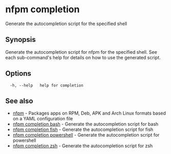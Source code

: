 # nfpm completion

Generate the autocompletion script for the specified shell

## Synopsis

Generate the autocompletion script for nfpm for the specified shell.
See each sub-command's help for details on how to use the generated script.


## Options

```
  -h, --help   help for completion
```

## See also

* [nfpm](/cmd/nfpm/)	 - Packages apps on RPM, Deb, APK and Arch Linux formats based on a YAML configuration file
* [nfpm completion bash](/cmd/nfpm_completion_bash/)	 - Generate the autocompletion script for bash
* [nfpm completion fish](/cmd/nfpm_completion_fish/)	 - Generate the autocompletion script for fish
* [nfpm completion powershell](/cmd/nfpm_completion_powershell/)	 - Generate the autocompletion script for powershell
* [nfpm completion zsh](/cmd/nfpm_completion_zsh/)	 - Generate the autocompletion script for zsh

